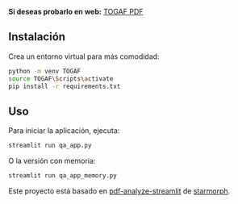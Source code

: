 
**Si deseas probarlo en web:** [TOGAF PDF](https://togafpdf-memory.streamlit.app/)

## Instalación

Crea un entorno virtual para más comodidad:

```bash
python -m venv TOGAF
source TOGAF\Scripts\activate
pip install -r requirements.txt
```

## Uso
Para iniciar la aplicación, ejecuta:

```bash
streamlit run qa_app.py
```

O la versión con memoria:

```bash
streamlit run qa_app_memory.py
```

Este proyecto está basado en [pdf-analyze-streamlit](https://github.com/starmorph/pdf-analyze-streamlit) de [starmorph](https://github.com/starmorph). 



